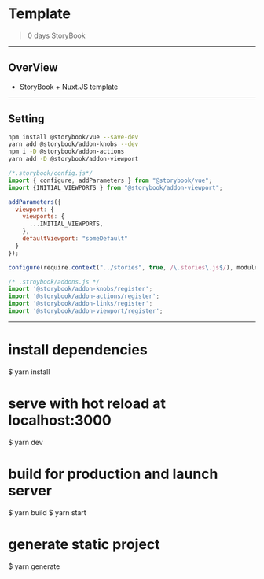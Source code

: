# Template

> 0 days StoryBook

---

## OverView

*  StoryBook + Nuxt.JS template

---

## Setting

```bash
npm install @storybook/vue --save-dev
yarn add @storybook/addon-knobs --dev
npm i -D @storybook/addon-actions
yarn add -D @storybook/addon-viewport
```

```javascript
/*.storybook/config.js*/
import { configure, addParameters } from "@storybook/vue";
import {INITIAL_VIEWPORTS } from "@storybook/addon-viewport";

addParameters({
  viewport: {
    viewports: {
      ...INITIAL_VIEWPORTS,
    },
    defaultViewport: "someDefault"
  }
});

configure(require.context("../stories", true, /\.stories\.js$/), module);
```

```javascript
/* .stroybook/addons.js */
import '@storybook/addon-knobs/register';
import '@storybook/addon-actions/register';
import '@storybook/addon-links/register';
import '@storybook/addon-viewport/register';
```



---

# install dependencies
$ yarn install

# serve with hot reload at localhost:3000
$ yarn dev

# build for production and launch server
$ yarn build
$ yarn start

# generate static project
$ yarn generate
```



```